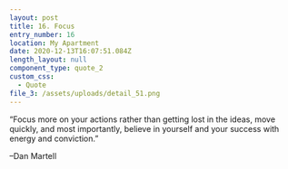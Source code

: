```yaml
---
layout: post
title: 16. Focus
entry_number: 16
location: My Apartment
date: 2020-12-13T16:07:51.084Z
length_layout: null
component_type: quote_2
custom_css:
  - Quote
file_3: /assets/uploads/detail_51.png
---
```

“Focus more on your actions rather than getting lost in the ideas, move quickly, and most importantly, believe in yourself and your success with energy and <span class="blackletter">conviction.</span>” 

–Dan Martell
